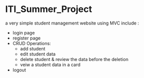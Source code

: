 # ITI_Summer_Project
a very simple student management website using MVC
include :
* login page
* register page
* CRUD Operations:
  * add student
  * edit student data
  * delete student & review the data before the deletion
  * veiw a student data in a card
* logout
